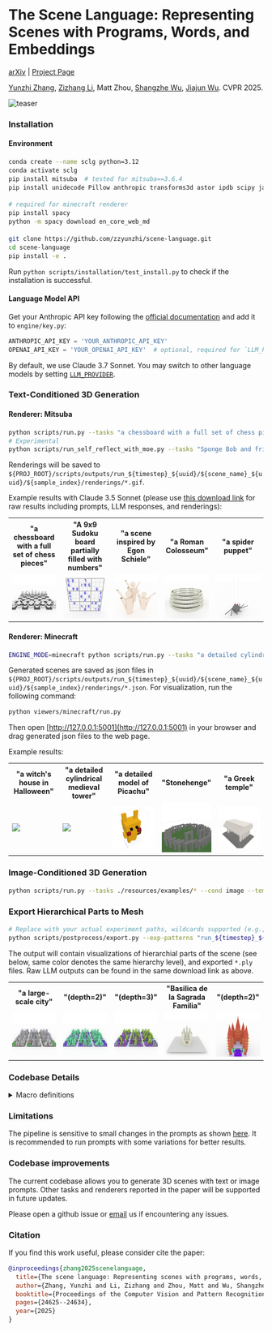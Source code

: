 # The Scene Language: Representing Scenes with Programs, Words, and Embeddings

[arXiv](https://arxiv.org/abs/2410.16770) | [Project Page](https://ai.stanford.edu/~yzzhang/projects/scene-language/)

[Yunzhi Zhang](https://cs.stanford.edu/~yzzhang), [Zizhang Li](https://kyleleey.github.io/), Matt Zhou, [Shangzhe Wu](https://elliottwu.com/), [Jiajun Wu](https://jiajunwu.com/). CVPR 2025.

![teaser](resources/assets/representation.png)

### Installation

#### Environment

```bash
conda create --name sclg python=3.12
conda activate sclg
pip install mitsuba  # tested for mitsuba==3.6.4
pip install unidecode Pillow anthropic transforms3d astor ipdb scipy jaxtyping imageio tqdm trimesh

# required for minecraft renderer
pip install spacy
python -m spacy download en_core_web_md

git clone https://github.com/zzyunzhi/scene-language.git
cd scene-language
pip install -e .
```
<!-- pip install --force-reinstall numpy==1.26.4  # to be compatible with transforms3d -->

<!-- If you want run neural renderers:
```bash
pip install opencv-python plyfile adan-pytorch plotly
``` -->

Run `python scripts/installation/test_install.py` to check if the installation is successful. 

#### Language Model API
Get your Anthropic API key following the [official documentation](https://docs.anthropic.com/en/api/getting-started#accessing-the-api)
and add it to `engine/key.py`:
```python
ANTHROPIC_API_KEY = 'YOUR_ANTHROPIC_API_KEY'
OPENAI_API_KEY = 'YOUR_OPENAI_API_KEY'  # optional, required for `LLM_PROVIDER='gpt'`
```

By default, we use Claude 3.7 Sonnet. You may switch to other language models by setting [`LLM_PROVIDER`](engine/constants.py#51).


### Text-Conditioned 3D Generation

#### Renderer: Mitsuba

```bash
python scripts/run.py --tasks "a chessboard with a full set of chess pieces" 
# Experimental
python scripts/run_self_reflect_with_moe.py --tasks "Sponge Bob and friends"
```
Renderings will be saved to `${PROJ_ROOT}/scripts/outputs/run_${timestep}_${uuid}/${scene_name}_${uuid}/${sample_index}/renderings/*.gif`. 

Example results with Claude 3.5 Sonnet (please use [this download link](https://downloads.cs.stanford.edu/viscam/SceneLanguage/resources/results.zip) for raw results including prompts, LLM responses, and renderings):

<table>
<tr>
<th width="20%">"a chessboard with a full set of chess pieces"</th>
<th width="20%">"A 9x9 Sudoku board partially filled with numbers"</th>
<th width="20%">"a scene inspired by Egon Schiele"</th>
<th width="20%">"a Roman Colosseum"</th>
<th width="20%">"a spider puppet"</th>
</tr>
<tr>
<td><img src="resources/results/mitsuba/a_chessboard_with_a_full_set_of_chess_pieces_f44954b0-838f-5dd5-8379-2f0edff77400/1/renderings/exposed_chessboard_with_pieces_rover_background_rendering_traj.gif" width="100%"></td>
<td><img src="resources/results/mitsuba/A_9x9_Sudoku_board_partially_filled_with_numbers_8eccefdc-5835-56dc-85b4-b98006013597/2/renderings/exposed_sudoku_board_rover_background_rendering_traj.gif" width="100%"></td>
<td><img src="resources/results/mitsuba/a_scene_inspired_by_Egon_Schiele_72beffd6-1531-5700-894f-f86bb06b7b30/0/renderings/exposed_schiele_composition_rover_background_rendering_traj.gif" width="100%"></td>
<td><img src="resources/results/mitsuba/Roman_Colosseum_2640d6cf-75e7-5440-b4c4-e072884ef6b3/3/renderings/exposed_roman_colosseum_rover_background_rendering_traj.gif" width="100%"></td>
<td><img src="resources/results/mitsuba/a_spider_puppet_24f4f0f9-7b54-5eac-a54f-1cd06d97a043/0/renderings/exposed_spider_puppet_rover_background_rendering_traj.gif" width="100%"></td>
</tr>
</table>

#### Renderer: Minecraft

```bash
ENGINE_MODE=minecraft python scripts/run.py --tasks "a detailed cylindrical medieval tower"
```
Generated scenes are saved as json files in `${PROJ_ROOT}/scripts/outputs/run_${timestep}_${uuid}/${scene_name}_${uuid}/${sample_index}/renderings/*.json`.
For visualization, run the following command:
```bash
python viewers/minecraft/run.py
```
Then open [http://127.0.0.1:5001](http://127.0.0.1:5001) in your browser
and drag generated json files to the web page.

Example results:

<table>
<tr>
<th width="20%">"a witch's house in Halloween"</th>
<th width="20%">"a detailed cylindrical medieval tower"</th>
<th width="20%">"a detailed model of Picachu"</th>
<th width="20%">"Stonehenge"</th>
<th width="20%">"a Greek temple"</th>
</tr>
<tr>
<td><img src="resources/results/minecraft-screenshots/witch.gif" width="100%"></td>
<td><img src="resources/results/minecraft-screenshots/medieval.gif" width="100%"></td>
<td><img src="resources/results/minecraft-screenshots/pikachu.png" width="100%"></td>
<td><img src="resources/results/minecraft-screenshots/stonehenge.png" width="100%"></td>
<td><img src="resources/results/minecraft-screenshots/greek.png" width="100%"></td>
</tr>
</table>


### Image-Conditioned 3D Generation
```bash
python scripts/run.py --tasks ./resources/examples/* --cond image --temperature 0.8
```

### Export Hierarchical Parts to Mesh

```bash
# Replace with your actual experiment paths, wildcards supported (e.g., "run_*/*/0" or "**/*")
python scripts/postprocess/export.py --exp-patterns "run_${timestep}_${uuid}/${scene_name}_${uuid}/${sample_index}"
```
The output will contain visualizations of hierarchial parts of the scene (see below, same color denotes the same hierarchy level), and exported `*.ply` files. Raw LLM outputs can be found in the same download link as above. 

<table>
<tr>
<th width="20%">"a large-scale city"</th>
<th width="20%">"(depth=2)"</th>
<th width="20%">"(depth=3)"</th>
<th width="20%">"Basilica de la Sagrada Familia"</th>
<th width="20%">"(depth=2)"</th>
</tr>
<tr>
<td><img src="resources/results/moe/a_large-scale_city_3ae587ad-27ad-595a-9d9f-ac80c2f671c8/expert_03_refl_00_writer/renderings/exposed_city_rover_background_rendering_traj.gif" width="100%"></td>
<td><img src="logs/export/moe/a_large-scale_city_3ae587ad-27ad-595a-9d9f-ac80c2f671c8/expert_03_refl_00_writer/all_city_rover_background_depth_02_frame_00/rendering_traj_000.png" width="100%"></td>
<td><img src="logs/export/moe/a_large-scale_city_3ae587ad-27ad-595a-9d9f-ac80c2f671c8/expert_03_refl_00_writer/all_city_rover_background_depth_03_frame_00/rendering_traj_000.png" width="100%"></td>
<td><img src="resources/results/moe/Basilica_de_la_Sagrada_Familia_20fa601b-6d24-557a-a9cf-ff686568f4fe/expert_00_refl_02_writer/renderings/exposed_sagrada_familia_rover_background_rendering_traj.gif" width="100%"></td>
<td><img src="logs/export/moe/Basilica_de_la_Sagrada_Familia_20fa601b-6d24-557a-a9cf-ff686568f4fe/expert_00_refl_00_writer/all_sagrada_familia_rover_background_depth_02_frame_00/rendering_traj_000.png" width="100%"></td>
</tr>
</table>


### Codebase Details

<details>
<summary>Macro definitions</summary>


The following table lists helper functions defined in [this](scripts/outputs/stubgen/20241020-145124-exposed-calc/header.pyi) file  in accordance with expressions defined in the domain-specific language (DSL) (Tables 2 and 5 of the paper):

| Implementation | DSL |
|----------------------|----------------|
| `register`           | `bind`         |
| `library_call`       | `call`         |
| `primitive_call`     | `call`         |
| `loop`               | `union-loop`   |
| `concat_shapes`      | `union`        |
| `transform_shape`    | `transform`    |
| `rotation_matrix`    | `rotation`     |
| `translation_matrix` | `translate`    |
| `scale_matrix`       | `scale`        |
| `reflection_matrix`  | `reflect`      |
| `compute_shape_center` | `compute-shape-center` |
| `compute_shape_min`  | `compute-shape-min` |
| `compute_shape_max`  | `compute-shape-max` |
| `compute_shape_sizes` | `compute-shape-sizes` |


</details>

### Limitations

The pipeline is sensitive to small changes in the prompts as shown [here](https://ai.stanford.edu/~yzzhang/projects/scene-language/#failure). 
It is recommended to run prompts with some variations for better results. 

### Codebase improvements

The current codebase allows you to generate 3D scenes with text or image prompts. 
Other tasks and renderers reported in the paper will be supported in future updates. 

Please open a github issue or [email](mailto:yzzhang@cs.stanford.edu) us if encountering any issues. 

### Citation

If you find this work useful, please consider cite the paper:

```bibtex
@inproceedings{zhang2025scenelanguage,
  title={The scene language: Representing scenes with programs, words, and embeddings},
  author={Zhang, Yunzhi and Li, Zizhang and Zhou, Matt and Wu, Shangzhe and Wu, Jiajun},
  booktitle={Proceedings of the Computer Vision and Pattern Recognition Conference},
  pages={24625--24634},
  year={2025}
}
```
